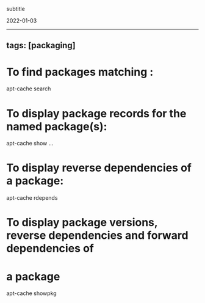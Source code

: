 subtitle

2022-01-03

------------------------------------------------------------------------

tags: \[packaging\]
-------------------

To find packages matching :
===========================

apt-cache search

To display package records for the named package(s):
====================================================

apt-cache show …

To display reverse dependencies of a package:
=============================================

apt-cache rdepends

To display package versions, reverse dependencies and forward dependencies of
=============================================================================

a package
=========

apt-cache showpkg
